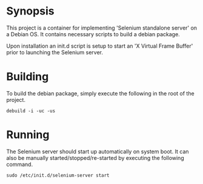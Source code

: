 # Synopsis

This project is a container for implementing 'Selenium standalone server' on a
Debian OS. It contains necessary scripts to build a debian package.

Upon installation an init.d script is setup to start an 'X Virtual Frame
Buffer' prior to launching the Selenium server.

# Building

To build the debian package, simply execute the following in the root of the
project.

	debuild -i -uc -us

# Running

The Selenium server should start up automatically on system boot. It can also
be manually started/stopped/re-started by executing the following command.

	sudo /etc/init.d/selenium-server start

